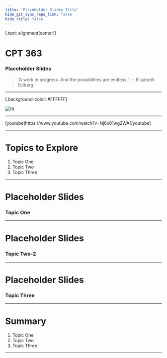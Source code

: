 ```yaml
---
title: 'Placeholder Slides Title'
hide_git_sync_repo_link: false
hide_title: false
---
```


<p>[.text: alignment(center)]</p>
<h1>CPT 363</h1>
<h3>Placeholder Slides</h3>
<blockquote>
<p>“A work in progress. And the possibilities are endless.”
-- Elizabeth Eulberg</p>
</blockquote>
<hr/><p>[.background-color: #FFFFFF]</p>
<p><img src="https://hibbittsdesign.org/images/ux-toolkit-8-no-numbers.png" alt="fit" title="Diagram of user experience design process/techniques"/></p>
<hr/><p>[youtube]https://www.youtube.com/watch?v=Nj6x01wg2WA[/youtube]</p>
<hr/><h1>Topics to Explore</h1>
<ol>
<li>Topic One  </li>
<li>Topic Two   </li>
<li>Topic Three  </li>
</ol>
<hr/><h1>Placeholder Slides</h1>
<h3>Topic One</h3>
<hr/><h1>Placeholder Slides</h1>
<h3>Topic Two-2</h3>
<hr/><h1>Placeholder Slides</h1>
<h3>Topic Three</h3>
<hr/><h1>Summary</h1>
<ol>
<li>Topic One  </li>
<li>Topic Two   </li>
<li>Topic Three  </li>
</ol>
<hr/>